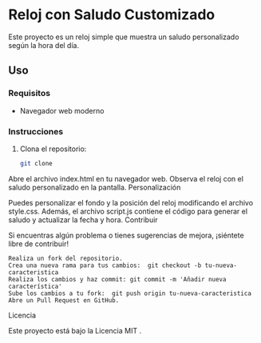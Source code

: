 # Reloj con Saludo Customizado

Este proyecto es un reloj simple que muestra un saludo personalizado según la hora del día.

## Uso

### Requisitos
- Navegador web moderno

### Instrucciones

1. Clona el repositorio:

   ```bash
   git clone
Abre el archivo  index.html en tu navegador web. 
Observa el reloj con el saludo personalizado en la pantalla. 
Personalización 

Puedes personalizar el fondo y la posición del reloj modificando el archivo  style.css. Además, el archivo  script.js contiene el código para generar el saludo y actualizar la fecha y hora. 
Contribuir 

Si encuentras algún problema o tienes sugerencias de mejora, ¡siéntete libre de contribuir! 

    Realiza un fork del repositorio. 
    Crea una nueva rama para tus cambios:  git checkout -b tu-nueva-caracteristica
    Realiza los cambios y haz commit: git commit -m 'Añadir nueva característica'
    Sube los cambios a tu fork:  git push origin tu-nueva-caracteristica
    Abre un Pull Request en GitHub. 

Licencia 

Este proyecto está bajo la Licencia  MIT . 

